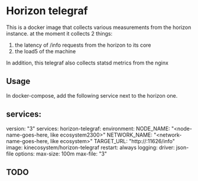 # Horizon telegraf

This is a docker image that collects various measurements from the horizon instance.
at the moment it collects 2 things:
1. the latency of /info requests from the horizon to its core
2. the load5 of the machine

In addition, this telegraf also collects statsd metrics from the nginx

## Usage
In docker-compose, add the following service next to the horizon one.

services:
---
version: "3"
services:
  horizon-telegraf:
    environment:
      NODE_NAME: "<node-name-goes-here, like ecosystem2300>"
      NETWORK_NAME: "<network-name-goes-here, like ecosystem>"
      TARGET_URL: "http://<core-url-goes-here>:11626/info"
    image: kinecosystem/horizon-telegraf
    restart: always
    logging:
      driver: json-file
      options:
        max-size: 100m
        max-file: "3"

## TODO
 
